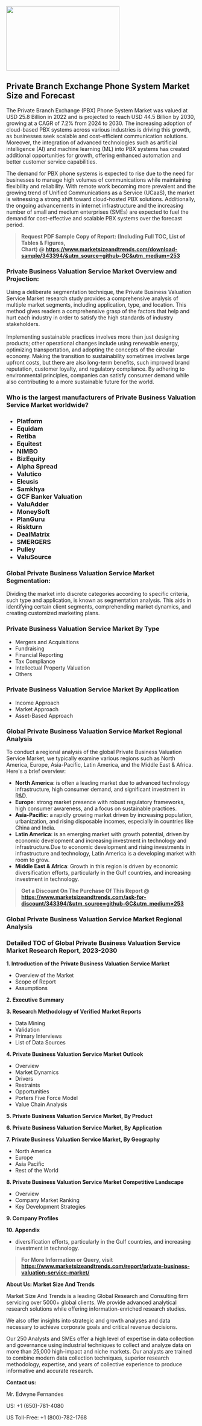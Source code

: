 <p><img class="alignnone size-medium wp-image-20088" src="https://ffe5etoiles.com/wp-content/uploads/2024/12/MST1-300x171.png" alt="" width="300" height="171" /></p><h2>Private Branch Exchange Phone System Market Size and Forecast</h2><p>The Private Branch Exchange (PBX) Phone System Market was valued at USD 25.8 Billion in 2022 and is projected to reach USD 44.5 Billion by 2030, growing at a CAGR of 7.2% from 2024 to 2030. The increasing adoption of cloud-based PBX systems across various industries is driving this growth, as businesses seek scalable and cost-efficient communication solutions. Moreover, the integration of advanced technologies such as artificial intelligence (AI) and machine learning (ML) into PBX systems has created additional opportunities for growth, offering enhanced automation and better customer service capabilities.</p><p>The demand for PBX phone systems is expected to rise due to the need for businesses to manage high volumes of communications while maintaining flexibility and reliability. With remote work becoming more prevalent and the growing trend of Unified Communications as a Service (UCaaS), the market is witnessing a strong shift toward cloud-hosted PBX solutions. Additionally, the ongoing advancements in internet infrastructure and the increasing number of small and medium enterprises (SMEs) are expected to fuel the demand for cost-effective and scalable PBX systems over the forecast period.</p></p><blockquote id="" class=""><strong>Request PDF Sample Copy of Report: (Including Full TOC, List of Tables &amp; Figures, Chart)&nbsp;@&nbsp;<strong><a href="https://www.marketsizeandtrends.com/download-sample/343394/&utm_source=github-GC&utm_medium=253" target="_blank">https://www.marketsizeandtrends.com/download-sample/343394/&utm_source=github-GC&utm_medium=253</a></strong></strong></blockquote><h3 id="" class="">Private Business Valuation Service Market&nbsp;Overview and Projection:</h3><p id="" class="">Using a deliberate segmentation technique, the Private Business Valuation Service Market research study provides a comprehensive analysis of multiple market segments, including application, type, and location. This method gives readers a comprehensive grasp of the factors that help and hurt each industry in order to satisfy the high standards of industry stakeholders. <br /> <br />Implementing sustainable practices involves more than just designing products; other operational changes include using renewable energy, optimizing transportation, and adopting the concepts of the circular economy. Making the transition to sustainability sometimes involves large upfront costs, but there are also long-term benefits, such improved brand reputation, customer loyalty, and regulatory compliance. By adhering to environmental principles, companies can satisfy consumer demand while also contributing to a more sustainable future for the world.</p><h3 id="" class="">Who is the largest manufacturers of&nbsp;Private Business Valuation Service Market worldwide?</h3><h3 class=""><p><ul><li>Platform </li><li> Equidam </li><li> Retiba </li><li> Equitest </li><li> NIMBO </li><li> BizEquity </li><li> Alpha Spread </li><li> Valutico </li><li> Eleusis </li><li> Samkhya </li><li> GCF Banker Valuation </li><li> ValuAdder </li><li> MoneySoft </li><li> PlanGuru </li><li> Riskturn </li><li> DealMatrix </li><li> SMERGERS </li><li> Pulley </li><li> ValuSource</li></ul></p></h3><h3 id="" class="">Global&nbsp;Private Business Valuation Service Market Segmentation:</h3><p id="" class="">Dividing the market into discrete categories according to specific criteria, such type and application, is known as segmentation analysis. This aids in identifying certain client segments, comprehending market dynamics, and creating customized marketing plans.</p><h3 id="" class="">Private Business Valuation Service Market&nbsp;By Type</h3><p><p><ul><li>Mergers and Acquisitions</li><li> Fundraising</li><li> Financial Reporting</li><li> Tax Compliance</li><li> Intellectual Property Valuation</li><li> Others</p></li></ul></p></p><h3 id="" class="">Private Business Valuation Service Market&nbsp;By Application</h3><p class=""><p><ul><li>Income Approach</li><li> Market Approach</li><li> Asset-Based Approach</li></ul></p></p><h3 id="" class="">Global Private Business Valuation Service Market Regional Analysis</h3><p id="" class="">To conduct a regional analysis of the global Private Business Valuation Service Market, we typically examine various regions such as North America, Europe, Asia-Pacific, Latin America, and the Middle East &amp; Africa. Here's a brief overview:</p><ul><li><strong>North America</strong>: is often a leading market due to advanced technology infrastructure, high consumer demand, and significant investment in R&amp;D.</li><li><strong>Europe</strong>: strong market presence with robust regulatory frameworks, high consumer awareness, and a focus on sustainable practices.</li><li><strong>Asia-Pacific</strong>: a rapidly growing market driven by increasing population, urbanization, and rising disposable incomes, especially in countries like China and India.</li><li><strong>Latin America</strong>: is an emerging market with growth potential, driven by economic development and increasing investment in technology and infrastructure.Due to economic development and rising investments in infrastructure and technology, Latin America is a developing market with room to grow.</li><li><strong>Middle East &amp; Africa</strong>: Growth in this region is driven by economic diversification efforts, particularly in the Gulf countries, and increasing investment in technology.</li></ul><blockquote id="" class=""><strong>Get a Discount On The Purchase Of This Report @ <strong><a href="https://www.marketsizeandtrends.com/ask-for-discount/343394/&utm_source=github-GC&utm_medium=253" target="_blank">https://www.marketsizeandtrends.com/ask-for-discount/343394/&utm_source=github-GC&utm_medium=253</a></strong></strong></blockquote><h3 id="" class="">Global Private Business Valuation Service Market Regional Analysis</h3><h3 id="" class="">Detailed TOC of Global Private Business Valuation Service Market Research Report, 2023-2030</h3><p id="" class=""><strong>1. Introduction of the Private Business Valuation Service Market</strong></p><ul><li>Overview of the Market</li><li>Scope of Report</li><li>Assumptions</li></ul><p id="" class=""><strong>2. Executive Summary</strong></p><p id="" class=""><strong>3. Research Methodology of Verified Market Reports</strong></p><ul><li>Data Mining</li><li>Validation</li><li>Primary Interviews</li><li>List of Data Sources</li></ul><p id="" class=""><strong>4. Private Business Valuation Service Market Outlook</strong></p><ul><li>Overview</li><li>Market Dynamics</li><li>Drivers</li><li>Restraints</li><li>Opportunities</li><li>Porters Five Force Model</li><li>Value Chain Analysis</li></ul><p id="" class=""><strong>5. Private Business Valuation Service Market, By Product</strong></p><p id="" class=""><strong>6. Private Business Valuation Service Market, By Application</strong></p><p id="" class=""><strong>7. Private Business Valuation Service Market, By Geography</strong></p><ul><li>North America</li><li>Europe</li><li>Asia Pacific</li><li>Rest of the World</li></ul><p id="" class=""><strong>8. Private Business Valuation Service Market Competitive Landscape</strong></p><ul><li>Overview</li><li>Company Market Ranking</li><li>Key Development Strategies</li></ul><p id="" class=""><strong>9. Company Profiles</strong></p><p id="" class=""><strong>10. Appendix</strong></p><ul><li>diversification efforts, particularly in the Gulf countries, and increasing investment in technology.</li></ul><blockquote id="" class=""><strong>For More Information or Query, visit <strong><strong><a href="https://www.marketsizeandtrends.com/report/private-business-valuation-service-market/" target="_blank">https://www.marketsizeandtrends.com/report/private-business-valuation-service-market/</a></strong></strong></strong></blockquote><p id="" class=""><strong>About Us: Market Size And Trends</strong></p><p id="" class="">Market Size And Trends is a leading Global Research and Consulting firm servicing over 5000+ global clients. We provide advanced analytical research solutions while offering information-enriched research studies.</p><p id="" class="">We also offer insights into strategic and growth analyses and data necessary to achieve corporate goals and critical revenue decisions.</p><p id="" class="">Our 250 Analysts and SMEs offer a high level of expertise in data collection and governance using industrial techniques to collect and analyze data on more than 25,000 high-impact and niche markets. Our analysts are trained to combine modern data collection techniques, superior research methodology, expertise, and years of collective experience to produce informative and accurate research.</p><p id="" class=""><strong>Contact us:</strong></p><p id="" class="">Mr. Edwyne Fernandes</p><p id="" class="">US: +1 (650)-781-4080</p><p id="" class="">US Toll-Free: +1 (800)-782-1768</p>
